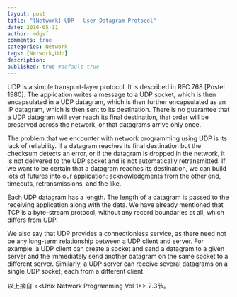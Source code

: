```yaml
---
layout: post
title: "[Network] UDP - User Datagram Protocol"
date: 2016-05-11
author: mdgsf
comments: true
categories: Network
tags: [Network,Udp]
description:
published: true #default true
---
```


UDP is a simple transport-layer protocol. It is described in RFC 768 [Postel 1980]. The application writes a message to a UDP socket, which is then encapsulated in a UDP datagram, which is then further encapsulated as an IP datagram, which is then sent to its destination. There is no guarantee that a UDP datagram will ever reach its final destination, that order will be preserved across the network, or that datagrams arrive only once.

The problem that we encounter with network programming using UDP is its lack of reliability. If a datagram reaches its final destination but the checksum detects an error, or if the datagram is dropped in the network, it is not delivered to the UDP socket and is not automatically retransmitted. If we want to be certain that a datagram reaches its destination, we can build lots of futures into our application: acknowledgments from the other end, timeouts, retransmissions, and the like.

Each UDP datagram has a length. The length of a datagram is passed to the receiving application along with the data. We have already mentioned that TCP is a byte-stream protocol, without any record boundaries at all, which differs from UDP.

We also say that UDP provides a connectionless service, as there need not be any long-term relationship between a UDP client and server. For example, a UDP client can create a socket and send a datagram to a given server and the immediately send another datagram on the same socket to a different server. Similarly, a UDP server can receive several datagrams on a single UDP socket, each from a different client.

以上摘自 <<Unix Network Programming Vol 1>> 2.3节。
